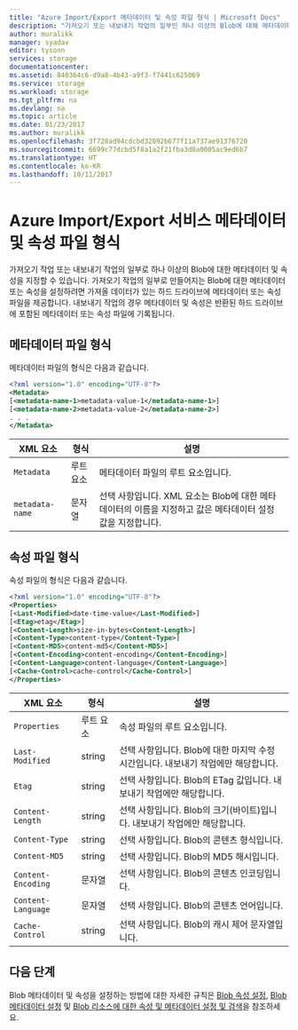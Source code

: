 ```yaml
---
title: "Azure Import/Export 메타데이터 및 속성 파일 형식 | Microsoft Docs"
description: "가져오기 또는 내보내기 작업의 일부인 하나 이상의 Blob에 대해 메타데이터 및 속성을 지정하는 방법을 알아봅니다."
author: muralikk
manager: syadav
editor: tysonn
services: storage
documentationcenter: 
ms.assetid: 840364c6-d9a8-4b43-a9f3-f7441c625069
ms.service: storage
ms.workload: storage
ms.tgt_pltfrm: na
ms.devlang: na
ms.topic: article
ms.date: 01/23/2017
ms.author: muralikk
ms.openlocfilehash: 3f728ad94cdcbd32092b677f11a737ae91376720
ms.sourcegitcommit: 6699c77dcbd5f8a1a2f21fba3d0a0005ac9ed6b7
ms.translationtype: HT
ms.contentlocale: ko-KR
ms.lasthandoff: 10/11/2017
---
```

# <a name="azure-importexport-service-metadata-and-properties-file-format"></a>Azure Import/Export 서비스 메타데이터 및 속성 파일 형식
가져오기 작업 또는 내보내기 작업의 일부로 하나 이상의 Blob에 대한 메타데이터 및 속성을 지정할 수 있습니다. 가져오기 작업의 일부로 만들어지는 Blob에 대한 메타데이터 또는 속성을 설정하려면 가져올 데이터가 있는 하드 드라이브에 메타데이터 또는 속성 파일을 제공합니다. 내보내기 작업의 경우 메타데이터 및 속성은 반환된 하드 드라이브에 포함된 메타데이터 또는 속성 파일에 기록됩니다.  
  
## <a name="metadata-file-format"></a>메타데이터 파일 형식  
메타데이터 파일의 형식은 다음과 같습니다.  
  
```xml
<?xml version="1.0" encoding="UTF-8"?>  
<Metadata>  
[<metadata-name-1>metadata-value-1</metadata-name-1>]  
[<metadata-name-2>metadata-value-2</metadata-name-2>]  
. . .  
</Metadata>  
```
  
|XML 요소|형식|설명|  
|-----------------|----------|-----------------|  
|`Metadata`|루트 요소|메타데이터 파일의 루트 요소입니다.|  
|`metadata-name`|문자열|선택 사항입니다. XML 요소는 Blob에 대한 메타데이터의 이름을 지정하고 값은 메타데이터 설정 값을 지정합니다.|  
  
## <a name="properties-file-format"></a>속성 파일 형식  
속성 파일의 형식은 다음과 같습니다.  
  
```xml
<?xml version="1.0" encoding="UTF-8"?>  
<Properties>  
[<Last-Modified>date-time-value</Last-Modified>]  
[<Etag>etag</Etag>]  
[<Content-Length>size-in-bytes<Content-Length>]  
[<Content-Type>content-type</Content-Type>]  
[<Content-MD5>content-md5</Content-MD5>]  
[<Content-Encoding>content-encoding</Content-Encoding>]  
[<Content-Language>content-language</Content-Language>]  
[<Cache-Control>cache-control</Cache-Control>]  
</Properties>  
```
  
|XML 요소|형식|설명|  
|-----------------|----------|-----------------|  
|`Properties`|루트 요소|속성 파일의 루트 요소입니다.|  
|`Last-Modified`|string|선택 사항입니다. Blob에 대한 마지막 수정 시간입니다. 내보내기 작업에만 해당합니다.|  
|`Etag`|string|선택 사항입니다. Blob의 ETag 값입니다. 내보내기 작업에만 해당합니다.|  
|`Content-Length`|string|선택 사항입니다. Blob의 크기(바이트)입니다. 내보내기 작업에만 해당합니다.|  
|`Content-Type`|string|선택 사항입니다. Blob의 콘텐츠 형식입니다.|  
|`Content-MD5`|string|선택 사항입니다. Blob의 MD5 해시입니다.|  
|`Content-Encoding`|문자열|선택 사항입니다. Blob의 콘텐츠 인코딩입니다.|  
|`Content-Language`|문자열|선택 사항입니다. Blob의 콘텐츠 언어입니다.|  
|`Cache-Control`|string|선택 사항입니다. Blob의 캐시 제어 문자열입니다.|  

## <a name="next-steps"></a>다음 단계

Blob 메타데이터 및 속성을 설정하는 방법에 대한 자세한 규칙은 [Blob 속성 설정](/rest/api/storageservices/set-blob-properties), [Blob 메타데이터 설정](/rest/api/storageservices/set-blob-metadata) 및 [Blob 리소스에 대한 속성 및 메타데이터 설정 및 검색](/rest/api/storageservices/setting-and-retrieving-properties-and-metadata-for-blob-resources)을 참조하세요.
